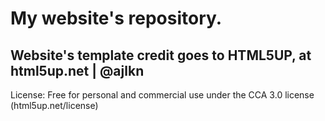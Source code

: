 # My website's repository.

Website's template credit goes to HTML5UP, at html5up.net | @ajlkn
-
License: Free for personal and commercial use under the CCA 3.0 license (html5up.net/license)
